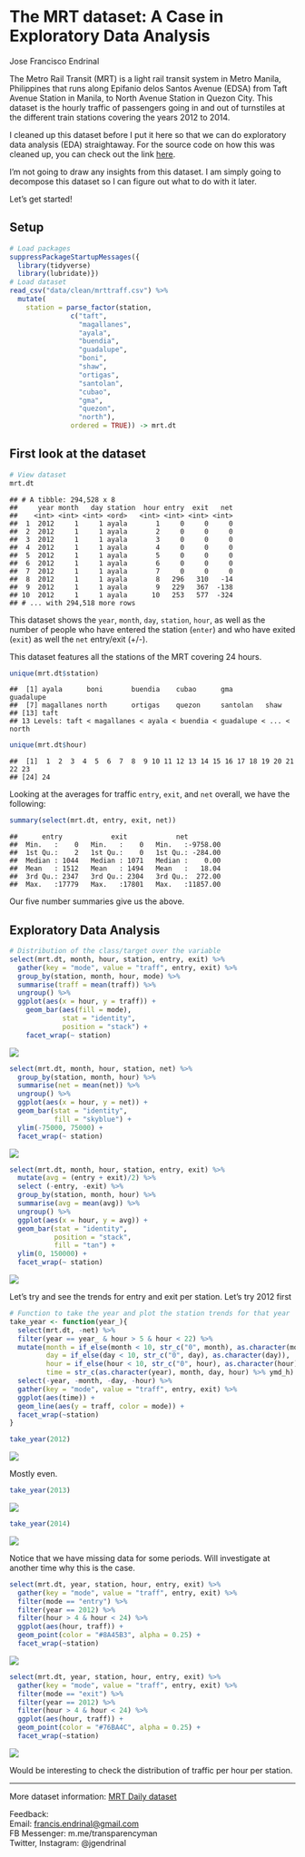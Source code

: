 The MRT dataset: A Case in Exploratory Data Analysis
================
Jose Francisco Endrinal

The Metro Rail Transit (MRT) is a light rail transit system in Metro
Manila, Philippines that runs along Epifanio delos Santos Avenue (EDSA)
from Taft Avenue Station in Manila, to North Avenue Station in Quezon
City. This dataset is the hourly traffic of passengers going in and out
of turnstiles at the different train stations covering the years 2012 to
2014.

I cleaned up this dataset before I put it here so that we can do
exploratory data analysis (EDA) straightaway. For the source code on how
this was cleaned up, you can check out the link [here](R/wrang.R).

I’m not going to draw any insights from this dataset. I am simply going
to decompose this dataset so I can figure out what to do with it later.

Let’s get started\!

## Setup

``` r
# Load packages
suppressPackageStartupMessages({
  library(tidyverse)
  library(lubridate)})
# Load dataset
read_csv("data/clean/mrttraff.csv") %>% 
  mutate(
    station = parse_factor(station, 
               c("taft", 
                 "magallanes", 
                 "ayala", 
                 "buendia", 
                 "guadalupe", 
                 "boni", 
                 "shaw", 
                 "ortigas", 
                 "santolan", 
                 "cubao", 
                 "gma", 
                 "quezon", 
                 "north"), 
               ordered = TRUE)) -> mrt.dt
```

## First look at the dataset

``` r
# View dataset
mrt.dt
```

    ## # A tibble: 294,528 x 8
    ##     year month   day station  hour entry  exit   net
    ##    <int> <int> <int> <ord>   <int> <int> <int> <int>
    ##  1  2012     1     1 ayala       1     0     0     0
    ##  2  2012     1     1 ayala       2     0     0     0
    ##  3  2012     1     1 ayala       3     0     0     0
    ##  4  2012     1     1 ayala       4     0     0     0
    ##  5  2012     1     1 ayala       5     0     0     0
    ##  6  2012     1     1 ayala       6     0     0     0
    ##  7  2012     1     1 ayala       7     0     0     0
    ##  8  2012     1     1 ayala       8   296   310   -14
    ##  9  2012     1     1 ayala       9   229   367  -138
    ## 10  2012     1     1 ayala      10   253   577  -324
    ## # ... with 294,518 more rows

This dataset shows the `year`, `month`, `day`, `station`, `hour`, as
well as the number of people who have entered the station (`enter`) and
who have exited (`exit`) as well the `net` entry/exit (+/-).

This dataset features all the stations of the MRT covering 24
    hours.

``` r
unique(mrt.dt$station)
```

    ##  [1] ayala      boni       buendia    cubao      gma        guadalupe 
    ##  [7] magallanes north      ortigas    quezon     santolan   shaw      
    ## [13] taft      
    ## 13 Levels: taft < magallanes < ayala < buendia < guadalupe < ... < north

``` r
unique(mrt.dt$hour)
```

    ##  [1]  1  2  3  4  5  6  7  8  9 10 11 12 13 14 15 16 17 18 19 20 21 22 23
    ## [24] 24

Looking at the averages for traffic `entry`, `exit`, and `net` overall,
we have the following:

``` r
summary(select(mrt.dt, entry, exit, net))
```

    ##      entry            exit            net          
    ##  Min.   :    0   Min.   :    0   Min.   :-9758.00  
    ##  1st Qu.:    2   1st Qu.:    0   1st Qu.: -284.00  
    ##  Median : 1044   Median : 1071   Median :    0.00  
    ##  Mean   : 1512   Mean   : 1494   Mean   :   18.04  
    ##  3rd Qu.: 2347   3rd Qu.: 2304   3rd Qu.:  272.00  
    ##  Max.   :17779   Max.   :17801   Max.   :11857.00

Our five number summaries give us the above.

## Exploratory Data Analysis

``` r
# Distribution of the class/target over the variable
select(mrt.dt, month, hour, station, entry, exit) %>% 
  gather(key = "mode", value = "traff", entry, exit) %>% 
  group_by(station, month, hour, mode) %>% 
  summarise(traff = mean(traff)) %>% 
  ungroup() %>% 
  ggplot(aes(x = hour, y = traff)) + 
    geom_bar(aes(fill = mode), 
             stat = "identity", 
             position = "stack") + 
    facet_wrap(~ station)
```

![](mrt_post_files/figure-gfm/unnamed-chunk-6-1.png)<!-- -->

``` r
select(mrt.dt, month, hour, station, net) %>% 
  group_by(station, month, hour) %>% 
  summarise(net = mean(net)) %>% 
  ungroup() %>% 
  ggplot(aes(x = hour, y = net)) + 
  geom_bar(stat = "identity", 
           fill = "skyblue") + 
  ylim(-75000, 75000) + 
  facet_wrap(~ station)
```

![](mrt_post_files/figure-gfm/unnamed-chunk-7-1.png)<!-- -->

``` r
select(mrt.dt, month, hour, station, entry, exit) %>% 
  mutate(avg = (entry + exit)/2) %>% 
  select (-entry, -exit) %>% 
  group_by(station, month, hour) %>% 
  summarise(avg = mean(avg)) %>% 
  ungroup() %>% 
  ggplot(aes(x = hour, y = avg)) + 
  geom_bar(stat = "identity", 
           position = "stack", 
           fill = "tan") + 
  ylim(0, 150000) + 
  facet_wrap(~ station)
```

![](mrt_post_files/figure-gfm/unnamed-chunk-8-1.png)<!-- -->

Let’s try and see the trends for entry and exit per station. Let’s try
2012 first

``` r
# Function to take the year and plot the station trends for that year
take_year <- function(year_){
  select(mrt.dt, -net) %>% 
  filter(year == year_ & hour > 5 & hour < 22) %>% 
  mutate(month = if_else(month < 10, str_c("0", month), as.character(month)), 
         day = if_else(day < 10, str_c("0", day), as.character(day)), 
         hour = if_else(hour < 10, str_c("0", hour), as.character(hour)), 
         time = str_c(as.character(year), month, day, hour) %>% ymd_h) %>% 
  select(-year, -month, -day, -hour) %>% 
  gather(key = "mode", value = "traff", entry, exit) %>% 
  ggplot(aes(time)) + 
  geom_line(aes(y = traff, color = mode)) + 
  facet_wrap(~station)
}
```

``` r
take_year(2012)
```

![](mrt_post_files/figure-gfm/unnamed-chunk-10-1.png)<!-- -->

Mostly even.

``` r
take_year(2013)
```

![](mrt_post_files/figure-gfm/unnamed-chunk-11-1.png)<!-- -->

``` r
take_year(2014)
```

![](mrt_post_files/figure-gfm/unnamed-chunk-12-1.png)<!-- -->

Notice that we have missing data for some periods. Will investigate at
another time why this is the case.

``` r
select(mrt.dt, year, station, hour, entry, exit) %>% 
  gather(key = "mode", value = "traff", entry, exit) %>% 
  filter(mode == "entry") %>% 
  filter(year == 2012) %>% 
  filter(hour > 4 & hour < 24) %>% 
  ggplot(aes(hour, traff)) + 
  geom_point(color = "#8A45B3", alpha = 0.25) + 
  facet_wrap(~station)
```

![](mrt_post_files/figure-gfm/unnamed-chunk-13-1.png)<!-- -->

``` r
select(mrt.dt, year, station, hour, entry, exit) %>% 
  gather(key = "mode", value = "traff", entry, exit) %>% 
  filter(mode == "exit") %>% 
  filter(year == 2012) %>% 
  filter(hour > 4 & hour < 24) %>% 
  ggplot(aes(hour, traff)) + 
  geom_point(color = "#76BA4C", alpha = 0.25) + 
  facet_wrap(~station)
```

![](mrt_post_files/figure-gfm/unnamed-chunk-14-1.png)<!-- -->

Would be interesting to check the distribution of traffic per hour per
station.

-----

More dataset information: [MRT Daily
dataset](https://www.gov.ph/data/dataset/metro-rail-transit-line-3-passenger-traffic-daily)

Feedback:  
Email: <francis.endrinal@gmail.com>  
FB Messenger: m.me/transparencyman  
Twitter, Instagram: @jgendrinal
